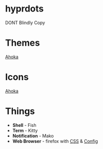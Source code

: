 # hyprdots

DONT Blindly Copy 


# Themes
[Ahoka](https://github.com/ahodesuka/dotfiles/tree/master)

# Icons
[Ahoka](https://github.com/ahodesuka/dotfiles/tree/master)

# Things
- **Shell** - Fish
- **Term** - Kitty
- **Notification** - Mako
- **Web Browser** - firefox with [CSS](https://github.com/p3nguin-kun/penguinFox) & [Config](https://github.com/yokoffing/BetterFox) 

